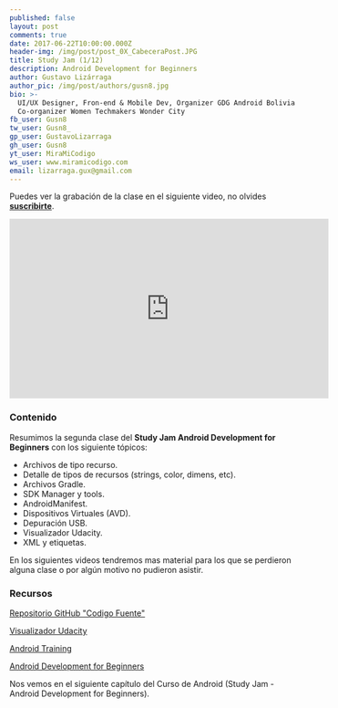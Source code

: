 ```yaml
---
published: false
layout: post
comments: true
date: 2017-06-22T10:00:00.000Z
header-img: /img/post/post_0X_CabeceraPost.JPG
title: Study Jam (1/12)
description: Android Development for Beginners
author: Gustavo Lizárraga
author_pic: /img/post/authors/gusn8.jpg
bio: >-
  UI/UX Designer, Fron-end & Mobile Dev, Organizer GDG Android Bolivia y
  Co-organizer Women Techmakers Wonder City
fb_user: Gusn8
tw_user: Gusn8_
gp_user: GustavoLizarraga
gh_user: Gusn8
yt_user: MiraMiCodigo
ws_user: www.miramicodigo.com
email: lizarraga.gux@gmail.com
---
```



Puedes ver la grabación de la clase en el siguiente video, no olvides **[suscribirte](https://www.youtube.com/AndroidboliviaOrg)**.

<iframe width="560" height="315" src="https://www.youtube.com/embed/m5kOJTmmZs4" frameborder="0" allowfullscreen></iframe>

### Contenido

Resumimos la segunda clase del **Study Jam Android Development for Beginners** con los siguiente tópicos:

* Archivos de tipo recurso.
* Detalle de tipos de recursos (strings, color, dimens, etc).
* Archivos Gradle.
* SDK Manager y tools.
* AndroidManifest.
* Dispositivos Virtuales (AVD).
* Depuración USB.
* Visualizador Udacity.
* XML y etiquetas.

En los siguientes videos tendremos mas material para los que se perdieron alguna clase o por algún motivo no pudieron asistir.

### Recursos
[Repositorio GitHub "Codigo Fuente"](https://github.com/Gusn8/SJ_A_1_17_Views_1)

[Visualizador Udacity](http://labs.udacity.com/android-visualizer/)

[Android Training](https://developer.android.com/training/index.html)

[Android Development for Beginners](https://www.udacity.com/course/android-development-for-beginners--ud837)

Nos vemos en el siguiente capítulo del Curso de Android (Study Jam - Android Development for Beginners).

